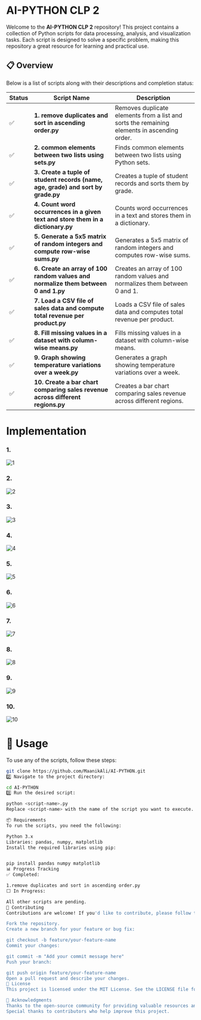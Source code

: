 # AI-PYTHON CLP 2

Welcome to the **AI-PYTHON CLP 2** repository! This project contains a collection of Python scripts for data processing, analysis, and visualization tasks. Each script is designed to solve a specific problem, making this repository a great resource for learning and practical use.

## 📋  Overview

Below is a list of scripts along with their descriptions and completion status:

| Status | Script Name | Description |
|--------|------------|-------------|
| ✅ | **1. remove duplicates and sort in ascending order.py** | Removes duplicate elements from a list and sorts the remaining elements in ascending order. | |  |
| ✅ | **2. common elements between two lists using sets.py** | Finds common elements between two lists using Python sets. |
| ✅ | **3. Create a tuple of student records (name, age, grade) and sort by grade.py** | Creates a tuple of student records and sorts them by grade. |
| ✅ | **4. Count word occurrences in a given text and store them in a dictionary.py** | Counts word occurrences in a text and stores them in a dictionary. |
| ✅ | **5. Generate a 5x5 matrix of random integers and compute row-wise sums.py** | Generates a 5x5 matrix of random integers and computes row-wise sums. |
| ✅ | **6. Create an array of 100 random values and normalize them between 0 and 1.py** | Creates an array of 100 random values and normalizes them between 0 and 1. |
| ✅ | **7. Load a CSV file of sales data and compute total revenue per product.py** | Loads a CSV file of sales data and computes total revenue per product. |
| ✅ | **8. Fill missing values in a dataset with column-wise means.py** | Fills missing values in a dataset with column-wise means. |
| ✅ | **9. Graph showing temperature variations over a week.py** | Generates a graph showing temperature variations over a week. |
| ✅ | **10. Create a bar chart comparing sales revenue across different regions.py** | Creates a bar chart comparing sales revenue across different regions. |



# Implementation
### 1.
   ![1](https://github.com/user-attachments/assets/618f19c0-26f0-4dd3-8ae7-edc6fadd06b7)
### 2.
![2](https://github.com/user-attachments/assets/3ee1ae0b-d92f-4b52-a3b1-ac023caac60e)
### 3.
![3](https://github.com/user-attachments/assets/487d568b-b10b-4985-abb4-83c04d8dc5f0)
### 4.
![4](https://github.com/user-attachments/assets/a6220561-82e2-44f8-9377-4e8a39e47872)
### 5.
![5](https://github.com/user-attachments/assets/53fb1884-9828-4b06-88e8-69be19cf1f07)
### 6.
![6](https://github.com/user-attachments/assets/311494b5-764f-4286-bf43-4b46a7becf6a) 
### 7.
![7](https://github.com/user-attachments/assets/ba939ad4-9cd2-4e77-ae2a-d2bbb9e3280d)

### 8.
![8](https://github.com/user-attachments/assets/86d6fc9d-fe3d-4258-8b3c-462176621a69)

### 9.
![9](https://github.com/user-attachments/assets/c5ba8b7f-3f5f-407c-b2b5-466f759a6dec)

### 10.
![10](https://github.com/user-attachments/assets/6cf4b7c6-fa19-4db9-8581-becb90092720)


# 🚀 Usage

To use any of the scripts, follow these steps:


```bash
git clone https://github.com/MaanikAli/AI-PYTHON.git
2️⃣ Navigate to the project directory:

cd AI-PYTHON
3️⃣ Run the desired script:

python <script-name>.py
Replace <script-name> with the name of the script you want to execute.

📦 Requirements
To run the scripts, you need the following:

Python 3.x
Libraries: pandas, numpy, matplotlib
Install the required libraries using pip:


pip install pandas numpy matplotlib
📊 Progress Tracking
✅ Completed:

1.remove duplicates and sort in ascending order.py
⬜ In Progress:

All other scripts are pending.
🤝 Contributing
Contributions are welcome! If you'd like to contribute, please follow these steps:

Fork the repository.
Create a new branch for your feature or bug fix:

git checkout -b feature/your-feature-name
Commit your changes:

git commit -m "Add your commit message here"
Push your branch:

git push origin feature/your-feature-name
Open a pull request and describe your changes.
📜 License
This project is licensed under the MIT License. See the LICENSE file for details.

🙏 Acknowledgments
Thanks to the open-source community for providing valuable resources and tools.
Special thanks to contributors who help improve this project.



